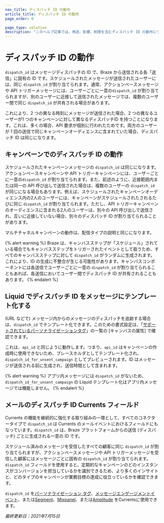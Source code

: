 ```yaml
---
nav_title: ディスパッチ ID の動作
article_title: ディスパッチ ID の動作
page_order: 0

page_type: solution
description: "このヘルプ記事では、用途、影響、制限を含むディスパッチ ID の動作について説明します。"
---
```


# ディスパッチ ID の動作

`dispatch_id` はメッセージディスパッチの ID で、Braze から送信される各「送信」に固有の ID です。スケジュールされたメッセージが送信されたユーザーには、同じ `dispatch_id` が割り当てられます。通常、アクションベースメッセージや API トリガーメッセージには、ユーザーごとに一意の`dispatch_id` が割り当てられますが、別のユーザーに近接して送信されたメッセージでは、複数のユーザー間で同じ `dispatch_id` が共有される場合があります。

これにより、2 つの異なる時刻にメッセージが送信された場合、2 つの異なるユーザーが1 つのキャンペーンに対して異なるディスパッチID を持つことになります。これは、多くの場合、API 要求が個別に行われたためです。両方のユーザーが 1 回の送信で同じキャンペーンオーディエンスに含まれていた場合、ディスパッチ ID は同じになります。

## キャンペーンでのディスパッチ ID の動作

スケジュールされたキャンペーンメッセージの `dispatch_id` は同じになります。アクションベースキャンペーンや API トリガーキャンペーンには、ユーザーごとに一意の`dispatch_id` が割り当てられます。また、前述のように、近接範囲内または同一の API 呼び出しで送信された場合は、複数のユーザーの `dispatch_id` が同じになる場合もあります。例えば、スケジュールされたキャンペーンオーディエンス内の2人のユーザーには、キャンペーンがスケジュールされたされるたびに同じ `dispatch_id` が割り当てられます。ただし、API トリガーキャンペーンのオーディエンスに含まれる2人のユーザーは、別々の API 呼び出しで送信され、互いに近接していない場合、別々のディスパッチ ID が割り当てられることがあります。

マルチチャネルキャンペーンの動作は、配信タイプの説明と同じになります。

{% alert warning %}
Braze は、キャンバスステップが「スケジュール」されている場合でもキャンバスステップをトリガーされたイベントとして扱うため、すべてのキャンバスステップに対して `dispatch_id` がランダムに生成されます。これにより、ID の生成に不整合が生じる可能性があります。キャンバスコンポーネントには各送信でユーザーごとに一意の `dispatch_id` が割り当てられることもあれば、各送信においてユーザー間でディスパッチ ID が共有されることもあります。
{% endalert %}

## Liquid でディスパッチ ID をメッセージにテンプレート化する

(URL などで) メッセージ内からのメッセージのディスパッチを追跡する場合は、`dispatch_id` でテンプレート化できます。このための書式設定は、「[サポートされているパーソナライゼーションタグ]({{site.baseurl}}/user_guide/personalization_and_dynamic_content/liquid/supported_personalization_tags/)」の一覧の [キャンバスの属性] で確認できます。

これは、`api_id` と同じように動作します。つまり、`api_id` はキャンペーンの作成時に使用できないため、プレースホルダとしてテンプレート化され、`dispatch_id_for_unsent_campaign` としてプレビューされます。ID はメッセージが送信される前に生成され、送信時間として含まれます。

{% alert warning %}
アプリ内メッセージには `dispatch_id` がないため、`dispatch_id_for_unsent_campaign` の Liquid テンプレート化はアプリ内メッセージでは機能しません。
{% endalert %}

## メールのディスパッチ ID Currents フィールド

Currents の機能を継続的に強化する取り組みの一環として、すべてのコネクタータイプで `dispatch_id` は Currents のメールイベントにおけるフィールドにもなっています。`dispatch_id` は、Braze プラットフォームからの送信 (ディスパッチ) ごとに生成される一意の ID です。

スケジュール済みのメッセージを受信したすべての顧客に同じ `dispatch_id` が割り当てられますが、アクションベースメッセージや API トリガーメッセージを受信した顧客にはメッセージごとに固有の `dispatch_id` が割り当てられます。`dispatch_id` フィールドを使用すると、定期的なキャンペーンのどのインスタンスがコンバージョンを担当しているかを識別できるため、より多くのインサイトと、どのタイプのキャンペーンが業務目標の達成に役立っているかを確認できます。

`dispatch_id` を[パーソナライゼーション タグ]({{site.baseurl}}/user_guide/personalization_and_dynamic_content/liquid/supported_personalization_tags/#supported-personalization-tags)、[メッセージエンゲージメントイベント]({{site.baseurl}}/user_guide/data_and_analytics/braze_currents/message_engagement_events/)、または[Segment]({{site.baseurl}}/partners/data_and_infrastructure_agility/customer_data_platform/segment_for_currents/#integration-details)、[Mixpanel]({{site.baseurl}}/partners/insights/behavioral_analytics/mixpanel_for_currents/#email-events)、または[Amplitude]({{site.baseurl}}/partners/data_and_infrastructure_agility/analytics/amplitude/amplitude_for_currents/) をCurrentsに使用できます。

_最終更新日：2021年7月15日_
